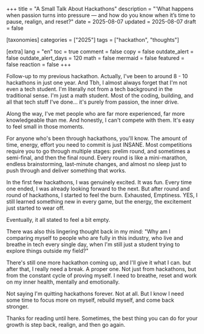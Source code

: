 +++
title = "A Small Talk About Hackathons"
description = "'What happens when passion turns into pressure — and how do you know when it’s time to pause, realign, and reset?"
date = 2025-08-07
updated = 2025-08-07
draft = false

[taxonomies]
categories = ["2025"]
tags = ["hackathon", "thoughts"]

[extra]
lang = "en"
toc = true
comment = false
copy = false
outdate_alert = false
outdate_alert_days = 120
math = false
mermaid = false
featured = false
reaction = false
+++

Follow-up to my previous hackathon. Actually, I've been to around 8 - 10 hackathons in just one year. And Tbh, I almost always forget that I'm not even a tech student. I'm literally not from a tech background in the traditional sense. I'm just a math student. Most of the coding, building, and all that tech stuff I've done... it's purely from passion, the inner drive.

Along the way, I've met people who are far more experienced, far more knowledgeable than me. And honestly, I can't compete with them. It's easy to feel small in those moments.

For anyone who's been through hackathons, you'll know. The amount of time, energy, effort you need to commit is just INSANE. Most competitions require you to go through multiple stages: prelim round, and sometimes a semi-final, and then the final round. Every round is like a mini-marathon, endless brainstorming, last-minute changes, and almost no sleep just to push through and deliver something that works.

In the first few hackathons, I was genuinely excited. It was fun. Every time one ended, I was already looking forward to the next. But after round and round of hackathons, I started to feel the burn. Exhausted, Emptiness. YES, I still learned something new in every game, but the energy, the excitement just started to wear off.

Eventually, it all stated to feel a bit empty.

There was also this lingering thought back in my mind: "Why am I comparing myself to people who are fully in this industry, who live and breathe in tech every single day, when I'm still just a student trying to explore things outside my field?"

There's still one more hackathon coming up, and I'll give it what I can. but after that, I really need a break. A proper one. Not just from hackathons, but from the constant cycle of proving myself. I need to breathe, reset and work on my inner health, mentally and emotionally.

Not saying I'm quitting hackathons forever. Not at all. But I know I need some time to focus more on myself, rebuild myself, and come back stronger. 

Thanks for reading until here. Sometimes, the best thing you can do for your growth is step back, realign, and then go again.